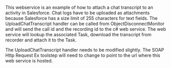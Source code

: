 This webservice is an example of how to attach a chat transcript to an activity in Salesforce.  Chat logs have to be uploaded as attachments because Salesforce has a size limit of 255 characters for text fields.  The UploadChatTranscript handler can be called from ObjectDisconnectMonitor and will send the call id and the recording id to the c# web service.  The web service will lookup the associated Task, download the transcript from recorder and attach it to the Task.

The UploadChatTranscript handler needs to be modified slightly.  The SOAP Http Request Ex toolstep will need to change to point to the url where this web service is hosted. 
